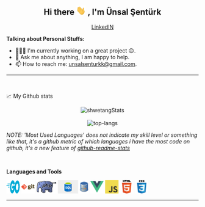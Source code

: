 <h2 align="center">Hi there <img src="https://github.com/unsalsenturkk/unsalsenturkk/blob/main/media/wave.gif" width="25px"> , I'm Ünsal Şentürk</h2>
<p align="center">
  <a href="https://github.com/unsalsenturkk/">LinkedIN</a> 
</p>

**Talking about Personal Stuffs:**

- 👨🏽‍💻  I'm currently working on a great project :wink:.
- 💬  Ask me about anything, I am happy to help.
- 📫  How to reach me: unsalsenturkk@gmail.com.

***

 <br>

📈 My Github stats <br />
<p align="center">
  <img src="https://github-readme-stats.vercel.app/api?username=unsalsenturkk&theme=dark&show_icons=true" alt="shwetangStats" />  
  <br />
  <br />
  <img src="https://github-readme-stats.vercel.app/api/top-langs/?username=unsalsenturkk&layout=compact&theme=dark" alt="top-langs" />
</p>

*NOTE: 'Most Used Languages' does not indicate my skill level or something like that, it's a github metric of which languages i have the most code on github, it's a new feature of [github-readme-stats](https://github.com/anuraghazra/github-readme-stats)*

<br>

**Languages and Tools**

<code><img height="35rem" width="35rem" src="https://github.com/unsalsenturkk/unsalsenturkk/blob/main/media/go.svg"></code>
<code><img height="35rem" src="https://github.com/unsalsenturkk/unsalsenturkk/blob/main/media/git.png"></code>
<code><img height="35rem" src="https://github.com/unsalsenturkk/unsalsenturkk/blob/main/media/php.png"></code>
<code><img height="35rem" src="https://github.com/unsalsenturkk/unsalsenturkk/blob/main/media/sql.png"></code>
<code><img height="35rem" src="https://github.com/unsalsenturkk/unsalsenturkk/blob/main/media/mysql.png"></code>
<code><img height="35rem" src="https://github.com/unsalsenturkk/unsalsenturkk/blob/main/media/vue.png"></code>
<code><img height="35rem" src="https://github.com/unsalsenturkk/unsalsenturkk/blob/main/media/javascript.png"></code>
<code><img alt="HTML5" height="35rem" src="https://github.com/unsalsenturkk/unsalsenturkk/blob/main/media/html.png" /></code>
<code><img alt="CSS3" height="35rem" src="https://github.com/unsalsenturkk/unsalsenturkk/blob/main/media/css.png" /></code>

-----

